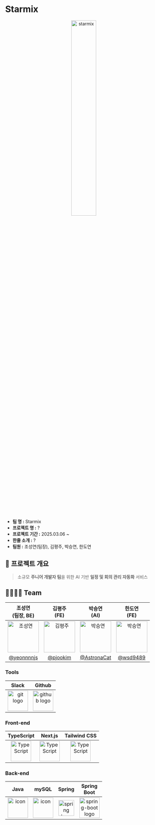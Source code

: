<h1>Starmix</h1>
<div  align="center">
  <img width="40%" src="https://github.com/user-attachments/assets/f4506e48-c1b8-49ac-a19e-63890523a9dd" alt="starmix">
</div>
</br>

- **팀 명 :**  Starmix
- **프로젝트 명 :** ?
- **프로젝트 기간 :** 2025.03.06 ~
- **한줄 소개 :** ?
- **팀원 :** 조성연(팀장), 김평주, 박승연, 한도연

## 🛫 프로젝트 개요
> 소규모 **주니어 개발자 팀**을 위한 AI 기반 **일정 및 회의 관리 자동화** 서비스 

## 👨‍👩‍👧‍👦 Team
| 조성연<br>(팀장, BE) | 김평주<br>(FE) | 박승연<br>(AI) | 한도연<br>(FE) |
| :---: | :---: | :---: | :---: |
| <img alt="조성연" src="" height="100" width="100"> | <img alt="김평주" src="" height="100" width="100"> | <img alt="박승연" src="" height="100" width="100"> | <img alt="박승연" src="" height="100" width="100"> |
| [@yeonnnnjs](https://github.com/yeonnnnjs) |    [@pjookim](https://github.com/pjookim) | [@AstronaCat](https://github.com/AstronaCat) | [@wsd9489](https://github.com/wsd9489) |

### Tools
| Slack | Github |
| :---: | :---: |
| <img alt="git logo" src="https://git-scm.com/images/logos/logomark-orange@2x.png" width="65" height="65" > | <img alt="github logo" src="https://github.githubassets.com/images/modules/logos_page/GitHub-Mark.png" width="65" height="65"> |

### Front-end
| TypeScript | Next.js | Tailwind CSS |
| :---: | :---: | :---: |
| <img alt="TypeScript" src ="https://github.com/user-attachments/assets/5288f3db-96a3-41af-b47e-caeac03277ab" width="65" height="65" /> | <img alt="TypeScript" src ="https://github.com/user-attachments/assets/fa16ac58-00a2-46e1-9295-1552edb6986c" width="65" height="65" /> | <img alt="TypeScript" src ="https://github.com/user-attachments/assets/06f473b2-1f16-4165-92c0-3a94ff2ea161" width="65" height="65" /> | 

### Back-end
| Java | mySQL | Spring | Spring<br>Boot |
| :---: | :---: | :---: | :---: |
| <div style="display: flex; align-items: flex-start;"><img src="https://techstack-generator.vercel.app/java-icon.svg" alt="icon" width="65" height="65" /></div> | <div style="display: flex; align-items: flex-start;"><img src="https://techstack-generator.vercel.app/mysql-icon.svg" alt="icon" width="65" height="65" /></div> | <img alt="spring logo" src="https://www.vectorlogo.zone/logos/springio/springio-icon.svg" height="50" width="50" > | <img alt="spring-boot logo" src="https://t1.daumcdn.net/cfile/tistory/27034D4F58E660F616" width="65" height="65" > |
